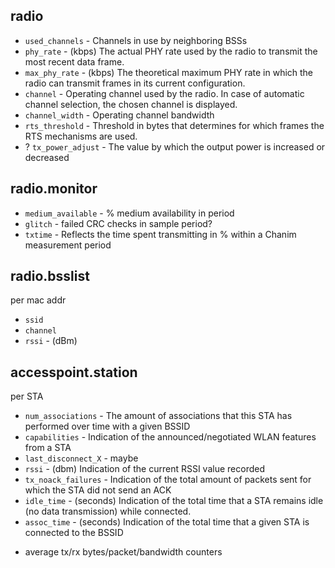 radio
-----

 - `used_channels` - Channels in use by neighboring BSSs
 - `phy_rate` - (kbps) The actual PHY rate used by the radio to
transmit the most recent data frame.
 - `max_phy_rate` - (kbps) The theoretical maximum PHY rate in which
the radio can transmit frames in its current
configuration.
 - `channel` - Operating channel used by the radio. In case
of automatic channel selection, the chosen
channel is displayed.
 - `channel_width` - Operating channel bandwidth
 - `rts_threshold` - Threshold in bytes that determines for which frames the RTS mechanisms are used.
 - ? `tx_power_adjust` - The value by which the output power is
increased or decreased

radio.monitor
-------------

 - `medium_available` - % medium availability in period
 - `glitch` - failed CRC checks in sample period?
 - `txtime` - Reflects the time spent transmitting in % within a Chanim measurement period

radio.bsslist
-------------
per mac addr

 - `ssid`
 - `channel`
 - `rssi` - (dBm)

accesspoint.station
-------------------
per STA

 - `num_associations` - The amount of associations that this STA has
performed over time with a given BSSID
 - `capabilities` - Indication of the announced/negotiated
WLAN features from a STA
 - `last_disconnect_X` - maybe
 - `rssi` - (dbm) Indication of the current RSSI value recorded
 - `tx_noack_failures` - Indication of the total amount of packets
sent for which the STA did not send an ACK
 - `idle_time` - (seconds) Indication of the total time that a STA
remains idle (no data transmission) while
connected.
 - `assoc_time` - (seconds) Indication of the total time that a given STA is connected to the BSSID

 + average tx/rx bytes/packet/bandwidth counters


